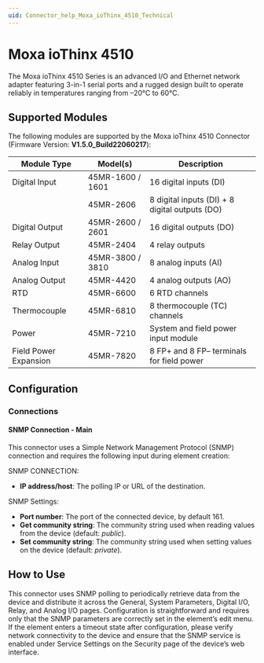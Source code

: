 ```yaml
---
uid: Connector_help_Moxa_ioThinx_4510_Technical
---
```


# Moxa ioThinx 4510

The Moxa ioThinx 4510 Series is an advanced I/O and Ethernet network adapter featuring 3-in-1 serial ports and a rugged design built to operate reliably in temperatures ranging from –20°C to 60°C.

## Supported Modules

The following modules are supported by the Moxa ioThinx 4510 Connector (Firmware Version: **V1.5.0_Build22060217**):

|Module Type|Model(s)|Description|
|---|---|---|
|Digital Input|45MR-1600 / 1601|16 digital inputs (DI)|
||45MR-2606|8 digital inputs (DI) + 8 digital outputs (DO)|
|Digital Output|45MR-2600 / 2601|16 digital outputs (DO)|
|Relay Output|45MR-2404|4 relay outputs|
|Analog Input|45MR-3800 / 3810|8 analog inputs (AI)|
|Analog Output|45MR-4420|4 analog outputs (AO)|
|RTD|45MR-6600|6 RTD channels|
|Thermocouple|45MR-6810|8 thermocouple (TC) channels|
|Power|45MR-7210|System and field power input module|
|Field Power Expansion|45MR-7820|8 FP+ and 8 FP– terminals for field power|

## Configuration

### Connections

#### SNMP Connection - Main

This connector uses a Simple Network Management Protocol (SNMP) connection and requires the following input during element creation:

SNMP CONNECTION:

- **IP address/host**: The polling IP or URL of the destination.

SNMP Settings:

- **Port number**: The port of the connected device, by default 161.
- **Get community string**: The community string used when reading values from the device (default: *public*).
- **Set community string**: The community string used when setting values on the device (default: *private*).

## How to Use

This connector uses SNMP polling to periodically retrieve data from the device and distribute it across the General, System Parameters, Digital I/O, Relay, and Analog I/O pages. Configuration is straightforward and requires only that the SNMP parameters are correctly set in the element’s edit menu. If the element enters a timeout state after configuration, please verify network connectivity to the device and ensure that the SNMP service is enabled under Service Settings on the Security page of the device’s web interface.